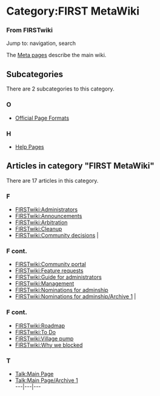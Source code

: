 

# Category:FIRST MetaWiki

### From FIRSTwiki

Jump to: navigation, search

The [Meta pages](/index.php/FIRSTwiki:Meta_pages "FIRSTwiki:Meta pages" )
describe the main wiki.

  

## Subcategories

There are 2 subcategories to this category.

### O

  * [Official Page Formats](/index.php/Category:Official_Page_Formats "Category:Official Page Formats" )

### H

  * [Help Pages](/index.php/Category:Help_Pages "Category:Help Pages" )

## Articles in category "FIRST MetaWiki"

There are 17 articles in this category.

### F

  * [FIRSTwiki:Administrators](/index.php/FIRSTwiki:Administrators "FIRSTwiki:Administrators" )
  * [FIRSTwiki:Announcements](/index.php/FIRSTwiki:Announcements "FIRSTwiki:Announcements" )
  * [FIRSTwiki:Arbitration](/index.php/FIRSTwiki:Arbitration "FIRSTwiki:Arbitration" )
  * [FIRSTwiki:Cleanup](/index.php/FIRSTwiki:Cleanup "FIRSTwiki:Cleanup" )
  * [FIRSTwiki:Community decisions](/index.php/FIRSTwiki:Community_decisions "FIRSTwiki:Community decisions" )
|

### F cont.

  * [FIRSTwiki:Community portal](/index.php/FIRSTwiki:Community_portal "FIRSTwiki:Community portal" )
  * [FIRSTwiki:Feature requests](/index.php/FIRSTwiki:Feature_requests "FIRSTwiki:Feature requests" )
  * [FIRSTwiki:Guide for administrators](/index.php/FIRSTwiki:Guide_for_administrators "FIRSTwiki:Guide for administrators" )
  * [FIRSTwiki:Management](/index.php/FIRSTwiki:Management "FIRSTwiki:Management" )
  * [FIRSTwiki:Nominations for adminship](/index.php/FIRSTwiki:Nominations_for_adminship "FIRSTwiki:Nominations for adminship" )
  * [FIRSTwiki:Nominations for adminship/Archive 1](/index.php/FIRSTwiki:Nominations_for_adminship/Archive_1 "FIRSTwiki:Nominations for adminship/Archive 1" )
|

### F cont.

  * [FIRSTwiki:Roadmap](/index.php/FIRSTwiki:Roadmap "FIRSTwiki:Roadmap" )
  * [FIRSTwiki:To Do](/index.php/FIRSTwiki:To_Do "FIRSTwiki:To Do" )
  * [FIRSTwiki:Village pump](/index.php/FIRSTwiki:Village_pump "FIRSTwiki:Village pump" )
  * [FIRSTwiki:Why we blocked](/index.php/FIRSTwiki:Why_we_blocked "FIRSTwiki:Why we blocked" )

### T

  * [Talk:Main Page](/index.php/Talk:Main_Page "Talk:Main Page" )
  * [Talk:Main Page/Archive 1](/index.php/Talk:Main_Page/Archive_1 "Talk:Main Page/Archive 1" )  
---|---|---  
  
